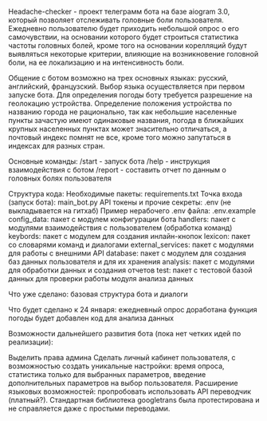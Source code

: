 Headache-checker - проект телеграмм бота на базе aiogram 3.0, который позволяет отслеживать головные боли пользователя. 
Ежедневно пользователю будет приходить небольшой опрос о его самочувствии, на основании которого будет строиться статистика частоты головных болей, 
кроме того на основании корелляций будут выявляться некоторые критерии, влияющие на возникновение головной боли, 
на ее локализацию и на интенсивность боли.

Общение с ботом возможно на трех основных языках: русский, английский, французский. 
Выбор языка осуществляется при первом запуске бота.
Для определения погоды боту требуется разрешение на геолокацию устройства. 
Определение положения устройства по названию города не рационально, так как небольшие населенные пункты зачастую имеют одинаковые названия, 
погода в ближайших крупных населенных пунктах может знасительно отличаться, а почтовый индекс помнят не все, 
кроме того можно запутаться в индексах для разных стран.

Основные команды:
/start - запуск бота
/help - инструкция взаимодействия с ботом
/report - составить отчет по данным о головных болях пользователя

Структура кода:
Необходимые пакеты: requirements.txt
Точка входа (запуск бота): main_bot.py
API токены и прочие секреты: .env (не выкладывается на гитхаб)
Пример нерабочего .env файла: .env.example
config_data: пакет с модулем конфигурации бота
handlers: пакет с модулями взаимодействия с пользователем (обработка команд)
keybords: пакет с модулем для создания инлайн-кнопок
lexicon: пакет со словарями команд и диалогами
external_services: пакет с модулями для работы с внешними API 
database: пакет с модулем для создания баз данных пользователя и для их хранения
analysis: пакет с модулями для обработки данных и создания отчетов
test: пакет с тестовой базой данных для проверки работы модуля анализа данных


Что уже сделано:
базовая структура бота и диалоги

Что будет сделано к 24 января:
ежедневный опрос
доработана функция погоды
будет добавлен код для анализа данных

Возможности дальнейшего развития бота (пока нет четких идей по реализации):

Выделить права админа
Сделать личный кабинет пользователя, с возможностью создать уникальные настройки: время опроса, статистика только для выбранных параметров,
введение дополнительных параметров на выбор пользователя.
Расширение языковых возможностей: пропробовать использовать API переводчик (платный?). Стандартная библиотека googletrans 
была протестирована и не справляется даже с простыми переводами.
